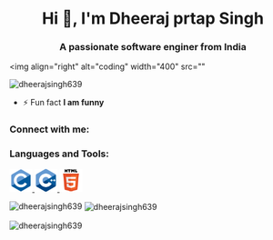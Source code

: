 <h1 align="center">Hi 👋, I'm Dheeraj prtap Singh</h1>
<h3 align="center">A passionate software enginer from India</h3>

<img align="right" alt="coding" width="400" src=""

<p align="left"> <img src="https://komarev.com/ghpvc/?username=dheerajsingh639&label=Profile%20views&color=0e75b6&style=flat" alt="dheerajsingh639" /> </p>

- ⚡ Fun fact **I am funny**

<h3 align="left">Connect with me:</h3>
<p align="left">
</p>

<h3 align="left">Languages and Tools:</h3>
<p align="left"> <a href="https://www.cprogramming.com/" target="_blank" rel="noreferrer"> <img src="https://raw.githubusercontent.com/devicons/devicon/master/icons/c/c-original.svg" alt="c" width="40" height="40"/> </a> <a href="https://www.w3schools.com/cpp/" target="_blank" rel="noreferrer"> <img src="https://raw.githubusercontent.com/devicons/devicon/master/icons/cplusplus/cplusplus-original.svg" alt="cplusplus" width="40" height="40"/> </a> <a href="https://www.w3.org/html/" target="_blank" rel="noreferrer"> <img src="https://raw.githubusercontent.com/devicons/devicon/master/icons/html5/html5-original-wordmark.svg" alt="html5" width="40" height="40"/> </a> </p>

<p><img align="left" src="https://github-readme-stats.vercel.app/api/top-langs?username=dheerajsingh639&show_icons=true&locale=en&layout=compact" alt="dheerajsingh639" /></p>

<p>&nbsp;<img align="center" src="https://github-readme-stats.vercel.app/api?username=dheerajsingh639&show_icons=true&locale=en" alt="dheerajsingh639" /></p>

<p><img align="center" src="https://github-readme-streak-stats.herokuapp.com/?user=dheerajsingh639&" alt="dheerajsingh639" /></p>
